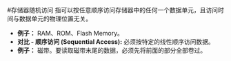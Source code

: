 #存储器随机访问
指可以按任意顺序访问存储器中的任何一个数据单元，且访问时间与数据单元的物理位置无关。
*   **例子：** RAM、ROM、Flash Memory。
*   **对比 - 顺序访问 (Sequential Access):** 必须按特定的线性顺序访问数据。
*   **例子：** 磁带。要读取磁带末尾的数据，必须先将前面的部分全部卷过。